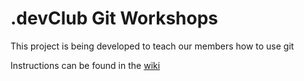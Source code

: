 # .devClub Git Workshops

This project is being developed to teach our members how to use git

Instructions can be found in the [wiki](https://github.com/umdevclub/git-workshops/wiki)